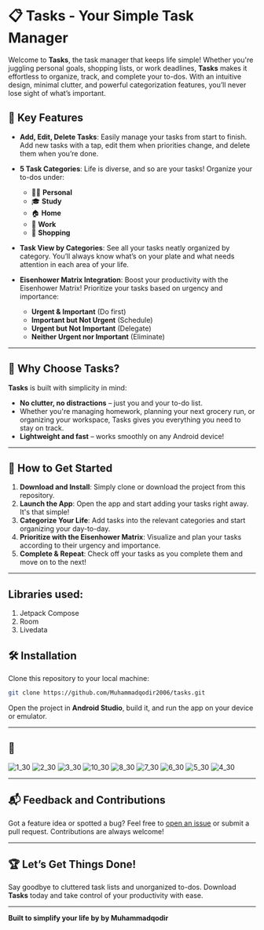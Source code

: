 # 📋 Tasks - Your Simple Task Manager

Welcome to **Tasks**, the task manager that keeps life simple! Whether you're juggling personal goals, shopping lists, or work deadlines, **Tasks** makes it effortless to organize, track, and complete your to-dos. With an intuitive design, minimal clutter, and powerful categorization features, you’ll never lose sight of what’s important.

## 🚀 Key Features

- **Add, Edit, Delete Tasks**: Easily manage your tasks from start to finish. Add new tasks with a tap, edit them when priorities change, and delete them when you’re done.
  
- **5 Task Categories**: Life is diverse, and so are your tasks! Organize your to-dos under:
  - 🧍‍♂️ **Personal**
  - 🎓 **Study**
  - 🏠 **Home**
  - 💼 **Work**
  - 🛒 **Shopping**

- **Task View by Categories**: See all your tasks neatly organized by category. You’ll always know what’s on your plate and what needs attention in each area of your life.

- **Eisenhower Matrix Integration**: Boost your productivity with the Eisenhower Matrix! Prioritize your tasks based on urgency and importance:
  - **Urgent & Important** (Do first)
  - **Important but Not Urgent** (Schedule)
  - **Urgent but Not Important** (Delegate)
  - **Neither Urgent nor Important** (Eliminate)

---

## 🎯 Why Choose Tasks?

**Tasks** is built with simplicity in mind:
- **No clutter, no distractions** – just you and your to-do list.
- Whether you're managing homework, planning your next grocery run, or organizing your workspace, Tasks gives you everything you need to stay on track.
- **Lightweight and fast** – works smoothly on any Android device!

---

## 📱 How to Get Started

1. **Download and Install**: Simply clone or download the project from this repository.
2. **Launch the App**: Open the app and start adding your tasks right away. It's that simple!
3. **Categorize Your Life**: Add tasks into the relevant categories and start organizing your day-to-day.
4. **Prioritize with the Eisenhower Matrix**: Visualize and plan your tasks according to their urgency and importance.
5. **Complete & Repeat**: Check off your tasks as you complete them and move on to the next!

---
## Libraries used:
  1. Jetpack Compose
  2. Room
  3. Livedata


## 🛠️ Installation

Clone this repository to your local machine:

```bash
git clone https://github.com/Muhammadqodir2006/tasks.git
```

Open the project in **Android Studio**, build it, and run the app on your device or emulator.

---

## 📸 
![1_30](https://github.com/user-attachments/assets/3fb83aec-a2a2-4ca3-b5b7-5968d5180c54)
![2_30](https://github.com/user-attachments/assets/d5bd7d4a-40aa-47a5-8baf-0efda00213d1)
![3_30](https://github.com/user-attachments/assets/433152f7-2107-409d-9e48-132a2fdee56b)
![10_30](https://github.com/user-attachments/assets/42e1cc18-d69c-4a10-9739-2bf9689d154c)
![8_30](https://github.com/user-attachments/assets/f67b04ef-f7f9-4b3f-8ccc-a05edcbd3e01)
![7_30](https://github.com/user-attachments/assets/d41c04ca-0caf-4c36-9ad6-d7dae8f64cb6)
![6_30](https://github.com/user-attachments/assets/8d69f125-f143-48e4-b5c3-041dd81ba36a)
![5_30](https://github.com/user-attachments/assets/a5b3b9bb-68fa-4164-b65c-6fcfc6b579b7)
![4_30](https://github.com/user-attachments/assets/c3d86eb0-db5e-431c-8f06-eaaf96bcdbb6)

---



## 📬 Feedback and Contributions

Got a feature idea or spotted a bug? Feel free to [open an issue](https://github.com/Muhammadqodir2006/tasks/issues) or submit a pull request. Contributions are always welcome!

---

## 🏆 Let’s Get Things Done!

Say goodbye to cluttered task lists and unorganized to-dos. Download **Tasks** today and take control of your productivity with ease.

---

**Built to simplify your life by by Muhammadqodir**
